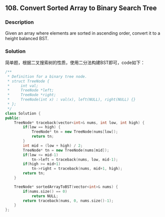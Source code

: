 ## 108. Convert Sorted Array to Binary Search Tree
### Description
Given an array where elements are sorted in ascending order, convert it to a height balanced BST.

### Solution
简单题，根据二叉搜索树的性质，使用二分法构建BST即可，code如下：

```C++
/**
 * Definition for a binary tree node.
 * struct TreeNode {
 *     int val;
 *     TreeNode *left;
 *     TreeNode *right;
 *     TreeNode(int x) : val(x), left(NULL), right(NULL) {}
 * };
 */
class Solution {
public:
    TreeNode* traceback(vector<int>& nums, int low, int high) {
        if(low == high) {
            TreeNode* tn = new TreeNode(nums[low]);
            return tn;
        }
        int mid = (low + high) / 2;
        TreeNode* tn = new TreeNode(nums[mid]);
        if(low <= mid-1)
            tn->left = traceback(nums, low, mid-1);
        if(high >= mid+1)
            tn->right = traceback(nums, mid+1, high);
        return tn;
    }

    TreeNode* sortedArrayToBST(vector<int>& nums) {
        if(nums.size() == 0)
            return NULL;
        return traceback(nums, 0, nums.size()-1);
    }
};
```